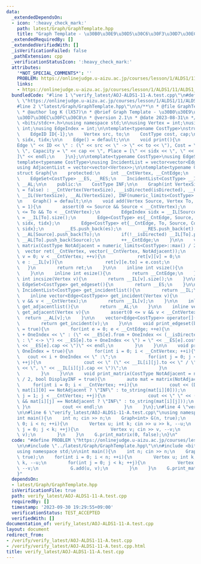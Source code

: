 ```yaml
---
data:
  _extendedDependsOn:
  - icon: ':heavy_check_mark:'
    path: latest/Graph/GraphTemplate.hpp
    title: "Graph Template - \u30B0\u30E9\u30D5\u30C6\u30F3\u30D7\u30EC\u30FC\u30C8"
  _extendedRequiredBy: []
  _extendedVerifiedWith: []
  _isVerificationFailed: false
  _pathExtension: cpp
  _verificationStatusIcon: ':heavy_check_mark:'
  attributes:
    '*NOT_SPECIAL_COMMENTS*': ''
    PROBLEM: https://onlinejudge.u-aizu.ac.jp/courses/lesson/1/ALDS1/11/ALDS1_11_A
    links:
    - https://onlinejudge.u-aizu.ac.jp/courses/lesson/1/ALDS1/11/ALDS1_11_A
  bundledCode: "#line 1 \"verify_latest/AOJ-ALDS1-11-A.test.cpp\"\n#define PROBLEM\
    \ \"https://onlinejudge.u-aizu.ac.jp/courses/lesson/1/ALDS1/11/ALDS1_11_A\"\n\n\
    #line 2 \"latest/Graph/GraphTemplate.hpp\"\n\n/**\n * @file GraphTemplate.hpp\n\
    \ * @author log K (lX57)\n * @brief Graph Template - \u30B0\u30E9\u30D5\u30C6\u30F3\
    \u30D7\u30EC\u30FC\u30C8\n * @version 2.1\n * @date 2023-08-31\n */\n\n#include\
    \ <bits/stdc++.h>\nusing namespace std;\n\nusing Vertex = int;\nusing EdgeID =\
    \ int;\nusing EdgeIndex = int;\n\ntemplate<typename CostType>\nstruct Edge{\n\
    \    EdgeID ID{-1};\n    Vertex src, to;\n    CostType cost, cap;\n    EdgeIndex\
    \ sidx, tidx;\n\n    Edge() = default;\n\n    void print(){\n        cerr << \"\
    Edge \" << ID << \" : (\" << src << \" -> \" << to << \"), Cost = \" << cost <<\
    \ \", Capacity = \" << cap << \", Place = [\" << sidx << \", \" << tidx << \"\
    ]\" << endl;\n    }\n};\n\ntemplate<typename CostType>\nusing EdgeSet = vector<Edge<CostType>>;\n\
    template<typename CostType>\nusing IncidentList = vector<vector<Edge<CostType>>>;\n\
    using AdjacentList = vector<vector<Vertex>>;\n\ntemplate<typename CostType>\n\
    struct Graph{\n    protected:\n    int __CntVertex, __CntEdge;\n    bool __isDirected;\n\
    \    EdgeSet<CostType> __ES, __RES;\n    IncidentList<CostType> __IL;\n    AdjacentList\
    \ __AL;\n\n    public:\n    CostType INF;\n\n    Graph(int VertexSize, bool isDirected\
    \ = false) : __CntVertex(VertexSize), __isDirected(isDirected), __CntEdge(0),\
    \ __IL(VertexSize), __AL(VertexSize), INF(numeric_limits<CostType>::max() / 2){}\n\
    \n    Graph() = default;\n\n    void add(Vertex Source, Vertex To, CostType Cost\
    \ = 1){\n        assert(0 <= Source && Source < __CntVertex);\n        assert(0\
    \ <= To && To < __CntVertex);\n        EdgeIndex sidx = __IL[Source].size(), tidx\
    \ = __IL[To].size();\n        Edge<CostType> es{__CntEdge, Source, To, Cost, 1,\
    \ sidx, tidx};\n        Edge<CostType> et{__CntEdge, To, Source, Cost, 1, tidx,\
    \ sidx};\n        __ES.push_back(es);\n        __RES.push_back(et);\n        __IL[Source].push_back(es),\
    \ __AL[Source].push_back(To);\n        if(!__isDirected) __IL[To].push_back(et),\
    \ __AL[To].push_back(Source);\n        ++__CntEdge;\n    }\n\n    vector<vector<CostType>>\
    \ matrix(CostType NotAdjacent = numeric_limits<CostType>::max() / 2){\n      \
    \  vector ret(__CntVertex, vector(__CntVertex, NotAdjacent));\n        for(Vertex\
    \ v = 0; v < __CntVertex; ++v){\n            ret[v][v] = 0;\n            for(auto\
    \ e : __IL[v]){\n                ret[v][e.to] = e.cost;\n            }\n     \
    \   }\n        return ret;\n    }\n\n    inline int vsize(){\n        return __CntVertex;\n\
    \    }\n\n    inline int esize(){\n        return __CntEdge;\n    }\n\n    inline\
    \ int incsize(Vertex v){\n        return __IL[v].size();\n    }\n\n    inline\
    \ EdgeSet<CostType> get_edgeset(){\n        return __ES;\n    }\n\n    inline\
    \ IncidentList<CostType> get_incidentlist(){\n        return __IL;\n    }\n\n\
    \    inline vector<Edge<CostType>> get_incident(Vertex v){\n        assert(0 <=\
    \ v && v < __CntVertex);\n        return __IL[v];\n    }\n\n    inline AdjacentList\
    \ get_adjacentlist(){\n        return __AL;\n    }\n\n    inline vector<Vertex>\
    \ get_adjacent(Vertex v){\n        assert(0 <= v && v < __CntVertex);\n      \
    \  return __AL[v];\n    }\n\n    vector<Edge<CostType>> operator[](Vertex v){\n\
    \        return get_incident(v);\n    }\n\n    void print_edgeset(bool OneIndex\
    \ = true){\n        for(int e = 0; e < __CntEdge; ++e){\n            cout << e\
    \ + OneIndex << \" : (\" << __ES[e].from + OneIndex << (__isDirected ? \" -> \"\
    \ : \" <-> \") << __ES[e].to + OneIndex << \") = \" << __ES[e].cost << \" (\"\
    \ << __ES[e].cap << \")\" << endl;\n        }\n    }\n\n    void print_incidentlist(bool\
    \ OneIndex = true){\n        for(int i = 0; i < __CntVertex; ++i){\n         \
    \   cout << i + OneIndex << \" :\";\n            for(int j = 0; j < __IL[i].size();\
    \ ++j){\n                cout << \" (\" << __IL[i][j].to << \" / \" << __IL[i][j].cost\
    \ << \", \" << __IL[i][j].cap << \")\";\n            }\n            cout << endl;\n\
    \        }\n    }\n\n    void print_matrix(CostType NotAdjacent = numeric_limits<CostType>::max()\
    \ / 2, bool DisplayINF = true){\n        auto mat = matrix(NotAdjacent);\n   \
    \     for(int i = 0; i < __CntVertex; ++i){\n            cout << (DisplayINF &&\
    \ mat[i][0] == NotAdjacent ? \"INF\" : to_string(mat[i][0]));\n            for(int\
    \ j = 1; j < __CntVertex; ++j){\n                cout << \" \" << (DisplayINF\
    \ && mat[i][j] == NotAdjacent ? \"INF\" : to_string(mat[i][j]));\n           \
    \ }\n            cout << endl;\n        }\n    }\n};\n#line 4 \"verify_latest/AOJ-ALDS1-11-A.test.cpp\"\
    \n\n#line 6 \"verify_latest/AOJ-ALDS1-11-A.test.cpp\"\nusing namespace std;\n\n\
    int main(){\n    int n; cin >> n;\n    Graph<int> G(n, true);\n    for(int i =\
    \ 0; i < n; ++i){\n        Vertex u; int k; cin >> u >> k, --u;\n        for(int\
    \ j = 0; j < k; ++j){\n            Vertex v; cin >> v, --v;\n            G.add(u,\
    \ v);\n        }\n    }\n    G.print_matrix(0, false);\n}\n"
  code: "#define PROBLEM \"https://onlinejudge.u-aizu.ac.jp/courses/lesson/1/ALDS1/11/ALDS1_11_A\"\
    \n\n#include \"../latest/Graph/GraphTemplate.hpp\"\n\n#include <bits/stdc++.h>\n\
    using namespace std;\n\nint main(){\n    int n; cin >> n;\n    Graph<int> G(n,\
    \ true);\n    for(int i = 0; i < n; ++i){\n        Vertex u; int k; cin >> u >>\
    \ k, --u;\n        for(int j = 0; j < k; ++j){\n            Vertex v; cin >> v,\
    \ --v;\n            G.add(u, v);\n        }\n    }\n    G.print_matrix(0, false);\n\
    }"
  dependsOn:
  - latest/Graph/GraphTemplate.hpp
  isVerificationFile: true
  path: verify_latest/AOJ-ALDS1-11-A.test.cpp
  requiredBy: []
  timestamp: '2023-09-30 19:29:55+09:00'
  verificationStatus: TEST_ACCEPTED
  verifiedWith: []
documentation_of: verify_latest/AOJ-ALDS1-11-A.test.cpp
layout: document
redirect_from:
- /verify/verify_latest/AOJ-ALDS1-11-A.test.cpp
- /verify/verify_latest/AOJ-ALDS1-11-A.test.cpp.html
title: verify_latest/AOJ-ALDS1-11-A.test.cpp
---
```

